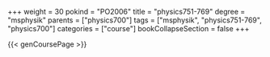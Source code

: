 +++
weight = 30
pokind = "PO2006"
title = "physics751-769"
degree = "msphysik"
parents = ["physics700"]
tags = ["msphysik", "physics751-769", "physics700"]
categories = ["course"]
bookCollapseSection = false
+++

{{< genCoursePage >}}
